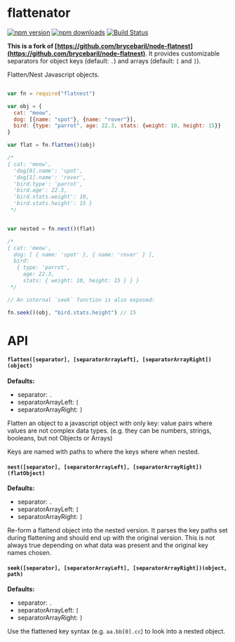 flattenator
===========

[![npm version](https://img.shields.io/npm/v/flattenator.svg?style=flat-square)](https://www.npmjs.com/package/flattenator)
[![npm downloads](https://img.shields.io/npm/dm/flattenator.svg?style=flat-square)](https://www.npmjs.com/package/flattenator)
[![Build Status](https://travis-ci.org/tajo/flattenator.svg?branch=master)](https://travis-ci.org/tajo/flattenator)

**This is a fork of [https://github.com/brycebaril/node-flatnest](https://github.com/brycebaril/node-flatnest)**. It provides customizable separators for object keys (default: `.`) and arrays (default: `[` and `]`).


Flatten/Nest Javascript objects.

```javascript

var fn = require("flatnest")

var obj = {
  cat: "meow",
  dog: [{name: "spot"}, {name: "rover"}],
  bird: {type: "parrot", age: 22.3, stats: {weight: 10, height: 15}}
}

var flat = fn.flatten()(obj)

/*
{ cat: 'meow',
  'dog[0].name': 'spot',
  'dog[1].name': 'rover',
  'bird.type': 'parrot',
  'bird.age': 22.3,
  'bird.stats.weight': 10,
  'bird.stats.height': 15 }
 */


var nested = fn.nest()(flat)

/*
{ cat: 'meow',
  dog: [ { name: 'spot' }, { name: 'rover' } ],
  bird:
   { type: 'parrot',
     age: 22.3,
     stats: { weight: 10, height: 15 } } }
 */

// An internal `seek` function is also exposed:

fn.seek()(obj, "bird.stats.height") // 15


```

API
===

#### `flatten([separator], [separatorArrayLeft], [separatorArrayRight])(object)`

**Defaults:**
- separator: `.`
- separatorArrayLeft: `[`
- separatorArrayRight: `]`

Flatten an object to a javascript object with only key: value pairs where values are not complex data types. (e.g. they can be numbers, strings, booleans, but not Objects or Arrays)

Keys are named with paths to where the keys where when nested.

#### `nest([separator], [separatorArrayLeft], [separatorArrayRight])(flatObject)`

**Defaults:**
- separator: `.`
- separatorArrayLeft: `[`
- separatorArrayRight: `]`

Re-form a flattend object into the nested version. It parses the key paths set during flattening and should end up with the original version. This is not always true depending on what data was present and the original key names chosen.

#### `seek([separator], [separatorArrayLeft], [separatorArrayRight])(object, path)`

**Defaults:**
- separator: `.`
- separatorArrayLeft: `[`
- separatorArrayRight: `]`

Use the flattened key syntax (e.g. `aa.bb[0].cc`) to look into a nested object.
